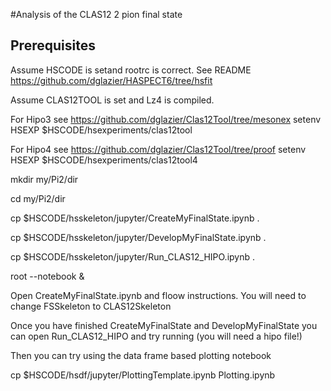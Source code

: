 #Analysis of the CLAS12 2 pion final state

## Prerequisites

Assume HSCODE is setand rootrc is correct.
See README https://github.com/dglazier/HASPECT6/tree/hsfit

Assume CLAS12TOOL is set and Lz4 is compiled.

For Hipo3 see https://github.com/dglazier/Clas12Tool/tree/mesonex
    setenv HSEXP $HSCODE/hsexperiments/clas12tool

For Hipo4 see https://github.com/dglazier/Clas12Tool/tree/proof
    setenv HSEXP $HSCODE/hsexperiments/clas12tool4


mkdir my/Pi2/dir

cd my/Pi2/dir

cp $HSCODE/hsskeleton/jupyter/CreateMyFinalState.ipynb .

cp $HSCODE/hsskeleton/jupyter/DevelopMyFinalState.ipynb  .

cp $HSCODE/hsskeleton/jupyter/Run_CLAS12_HIPO.ipynb  .

root --notebook &

Open CreateMyFinalState.ipynb and floow instructions.
     You will need to change FSSkeleton to CLAS12Skeleton


Once you have finished CreateMyFinalState and DevelopMyFinalState you can open Run_CLAS12_HIPO and try running (you will need a hipo file!)

Then you can try using the data frame based plotting notebook

cp $HSCODE/hsdf/jupyter/PlottingTemplate.ipynb Plotting.ipynb

